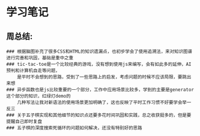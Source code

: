 # 学习笔记
## 周总结:
    ### 根据脑图补充了很多CSS和HTML的知识遗漏点，也初步学会了使用追溯法，来对知识图谱进行完善和巩固，基础是重中之重
    ### tic-tac-toe是一个比较经典的游戏，没有想到使用js来编写，会有如此多的延伸，AI预判和计算机自走等问题，
        是平时不会想到的思路，受到了一些思路上的启发，考虑问题的时候不应该局限，要跳出来想
    ### 异步函数也是js比较重要的一个部分，工作中应用场景比较多，学到的主要是generator这个部分的知识，红绿灯demo的
        几种写法让我对新语法的使用场景更加明确了，这也反映了平时工作习惯不好要学会举一反三
    ### 关于五子棋实现和其他细节的知识点还要多花时间巩固和实践，总之收获挺多的，但是要提醒自己即时复盘
    ### 五子棋的深度搜索死循环的问题如何解决，还没有特别好的思路